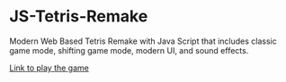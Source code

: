 # JS-Tetris-Remake

Modern Web Based Tetris Remake with Java Script that includes classic game mode, shifting game mode, modern UI, and sound effects.

[Link to play the game](https://js-tetris-remake.vercel.app/)
